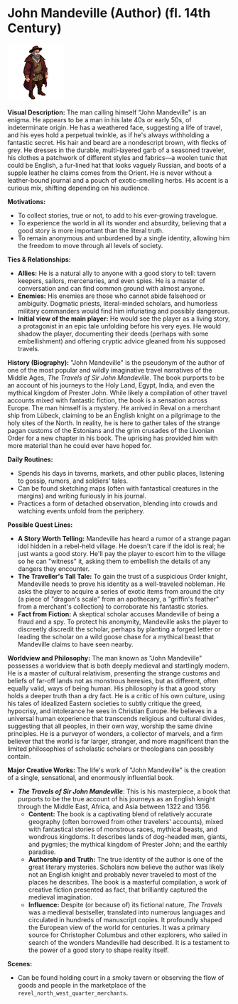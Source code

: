 # John Mandeville (Author) (fl. 14th Century)

![alt text](image-22.png)

**Visual Description:**
The man calling himself "John Mandeville" is an enigma. He appears to be a man in his late 40s or early 50s, of indeterminate origin. He has a weathered face, suggesting a life of travel, and his eyes hold a perpetual twinkle, as if he's always withholding a fantastic secret. His hair and beard are a nondescript brown, with flecks of grey. He dresses in the durable, multi-layered garb of a seasoned traveler, his clothes a patchwork of different styles and fabrics—a woolen tunic that could be English, a fur-lined hat that looks vaguely Russian, and boots of a supple leather he claims comes from the Orient. He is never without a leather-bound journal and a pouch of exotic-smelling herbs. His accent is a curious mix, shifting depending on his audience.

**Motivations:**
- To collect stories, true or not, to add to his ever-growing travelogue.
- To experience the world in all its wonder and absurdity, believing that a good story is more important than the literal truth.
- To remain anonymous and unburdened by a single identity, allowing him the freedom to move through all levels of society.

**Ties & Relationships:**
- **Allies:** He is a natural ally to anyone with a good story to tell: tavern keepers, sailors, mercenaries, and even spies. He is a master of conversation and can find common ground with almost anyone.
- **Enemies:** His enemies are those who cannot abide falsehood or ambiguity. Dogmatic priests, literal-minded scholars, and humorless military commanders would find him infuriating and possibly dangerous.
- **Initial view of the main player:** He would see the player as a living story, a protagonist in an epic tale unfolding before his very eyes. He would shadow the player, documenting their deeds (perhaps with some embellishment) and offering cryptic advice gleaned from his supposed travels.

**History (Biography):**
"John Mandeville" is the pseudonym of the author of one of the most popular and wildly imaginative travel narratives of the Middle Ages, *The Travels of Sir John Mandeville*. The book purports to be an account of his journeys to the Holy Land, Egypt, India, and even the mythical kingdom of Prester John. While likely a compilation of other travel accounts mixed with fantastic fiction, the book is a sensation across Europe. The man himself is a mystery. He arrived in Reval on a merchant ship from Lübeck, claiming to be an English knight on a pilgrimage to the holy sites of the North. In reality, he is here to gather tales of the strange pagan customs of the Estonians and the grim crusades of the Livonian Order for a new chapter in his book. The uprising has provided him with more material than he could ever have hoped for.

**Daily Routines:**
- Spends his days in taverns, markets, and other public places, listening to gossip, rumors, and soldiers' tales.
- Can be found sketching maps (often with fantastical creatures in the margins) and writing furiously in his journal.
- Practices a form of detached observation, blending into crowds and watching events unfold from the periphery.

**Possible Quest Lines:**
- **A Story Worth Telling:** Mandeville has heard a rumor of a strange pagan idol hidden in a rebel-held village. He doesn't care if the idol is real; he just wants a good story. He'll pay the player to escort him to the village so he can "witness" it, asking them to embellish the details of any dangers they encounter.
- **The Traveller's Tall Tale:** To gain the trust of a suspicious Order knight, Mandeville needs to prove his identity as a well-traveled nobleman. He asks the player to acquire a series of exotic items from around the city (a piece of "dragon's scale" from an apothecary, a "griffin's feather" from a merchant's collection) to corroborate his fantastic stories.
- **Fact from Fiction:** A skeptical scholar accuses Mandeville of being a fraud and a spy. To protect his anonymity, Mandeville asks the player to discreetly discredit the scholar, perhaps by planting a forged letter or leading the scholar on a wild goose chase for a mythical beast that Mandeville claims to have seen nearby.

**Worldview and Philosophy:**
The man known as "John Mandeville" possesses a worldview that is both deeply medieval and startlingly modern. He is a master of cultural relativism, presenting the strange customs and beliefs of far-off lands not as monstrous heresies, but as different, often equally valid, ways of being human. His philosophy is that a good story holds a deeper truth than a dry fact. He is a critic of his own culture, using his tales of idealized Eastern societies to subtly critique the greed, hypocrisy, and intolerance he sees in Christian Europe. He believes in a universal human experience that transcends religious and cultural divides, suggesting that all peoples, in their own way, worship the same divine principles. He is a purveyor of wonders, a collector of marvels, and a firm believer that the world is far larger, stranger, and more magnificent than the limited philosophies of scholastic scholars or theologians can possibly contain.

**Major Creative Works:**
The life's work of "John Mandeville" is the creation of a single, sensational, and enormously influential book.
-   ***The Travels of Sir John Mandeville***: This is his masterpiece, a book that purports to be the true account of his journeys as an English knight through the Middle East, Africa, and Asia between 1322 and 1356.
    -   **Content:** The book is a captivating blend of relatively accurate geography (often borrowed from other travelers' accounts), mixed with fantastical stories of monstrous races, mythical beasts, and wondrous kingdoms. It describes lands of dog-headed men, giants, and pygmies; the mythical kingdom of Prester John; and the earthly paradise.
    -   **Authorship and Truth:** The true identity of the author is one of the great literary mysteries. Scholars now believe the author was likely not an English knight and probably never traveled to most of the places he describes. The book is a masterful compilation, a work of creative fiction presented as fact, that brilliantly captured the medieval imagination.
    -   **Influence:** Despite (or because of) its fictional nature, *The Travels* was a medieval bestseller, translated into numerous languages and circulated in hundreds of manuscript copies. It profoundly shaped the European view of the world for centuries. It was a primary source for Christopher Columbus and other explorers, who sailed in search of the wonders Mandeville had described. It is a testament to the power of a good story to shape reality itself.

**Scenes:**
- Can be found holding court in a smoky tavern or observing the flow of goods and people in the marketplace of the `revel_north_west_quarter_merchants`.
